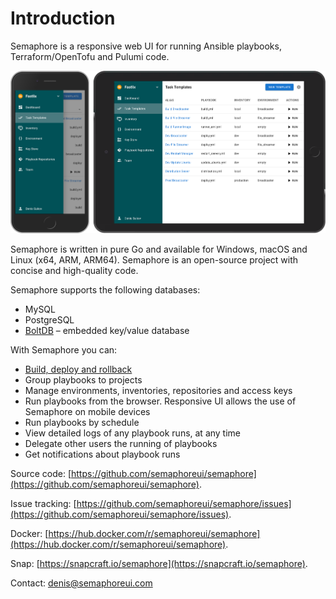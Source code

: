 # Introduction

Semaphore is a responsive web UI for running Ansible playbooks, Terraform/OpenTofu and Pulumi code.

![](<.gitbook/assets/image (3).png>)

Semaphore is written in pure Go and available for Windows, macOS and Linux (x64, ARM, ARM64). Semaphore is an open-source project with concise and high-quality code.

Semaphore supports the following databases:

* MySQL
* PostgreSQL
* [BoltDB](https://github.com/etcd-io/bbolt) – embedded key/value database

With Semaphore you can:

* [Build, deploy and rollback](administration-guide/cicd.md)
* Group playbooks to projects
* Manage environments, inventories, repositories and access keys
* Run playbooks from the browser. Responsive UI allows the use of Semaphore on mobile devices
* Run playbooks by schedule
* View detailed logs of any playbook runs, at any time
* Delegate other users the running of playbooks
* Get notifications about playbook runs

Source code: [https://github.com/semaphoreui/semaphore](https://github.com/semaphoreui/semaphore).

Issue tracking: [https://github.com/semaphoreui/semaphore/issues](https://github.com/semaphoreui/semaphore/issues).

Docker: [https://hub.docker.com/r/semaphoreui/semaphore](https://hub.docker.com/r/semaphoreui/semaphore).

Snap: [https://snapcraft.io/semaphore](https://snapcraft.io/semaphore).

Contact: [denis@semaphoreui.com](mailto:denis@semaphoreui.com)
